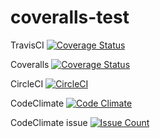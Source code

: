 coveralls-test
==============

TravisCI
[![Coverage Status](https://travis-ci.org/sogen/coveralls-test.svg?branch=master)](https://travis-ci.org/sogen/coveralls-test)

Coveralls
[![Coverage Status](https://coveralls.io/repos/github/sogen/coveralls-test/badge.svg?branch=master)](https://coveralls.io/github/sogen/coveralls-test?branch=master)

CircleCI
[![CircleCI](https://circleci.com/gh/sogen/coveralls-test.svg?style=svg)](https://circleci.com/gh/sogen/coveralls-test)


CodeClimate
[![Code Climate](https://codeclimate.com/github/sogen/coveralls-test/badges/gpa.svg)](https://codeclimate.com/github/sogen/coveralls-test)

CodeClimate issue
[![Issue Count](https://codeclimate.com/github/sogen/coveralls-test/badges/issue_count.svg)](https://codeclimate.com/github/sogen/coveralls-test)